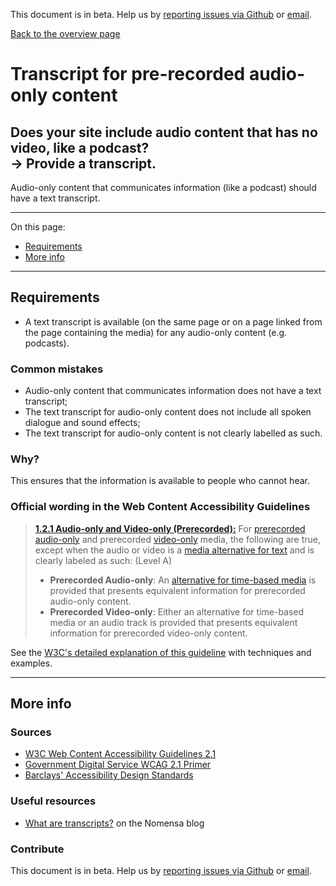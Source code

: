 This document is in beta. Help us by [reporting issues via Github](https://github.com/jfhector/accessibility-guidelines) or [email](mailto:jeanfrancois.hector@googlemail.com).

[Back to the overview page](./../index.html)

# Transcript for pre-recorded audio-only content

## Does your site include audio content that has no video, like a podcast?<br />&rarr; Provide a transcript.

Audio-only content that communicates information (like a podcast) should have a text transcript.

---

On this page:

- [Requirements](#requirements)
- [More info](#more-info)

---

## Requirements

- A text transcript is available (on the same page or on a page linked from the page containing the media) for any audio-only content (e.g. podcasts).

### Common mistakes

- Audio-only content that communicates information does not have a text transcript;
- The text transcript for audio-only content does not include all spoken dialogue and sound effects;
- The text transcript for audio-only content is not clearly labelled as such.

### Why?

This ensures that the information is available to people who cannot hear.

### Official wording in the Web Content Accessibility Guidelines

> [**1.2.1 Audio-only and Video-only (Prerecorded):**](https://www.w3.org/TR/UNDERSTANDING-WCAG20/content-structure-separation-programmatic.html) For [prerecorded](https://www.w3.org/TR/UNDERSTANDING-WCAG20/media-equiv-av-only-alt.html#prerecordeddef) [audio-only](https://www.w3.org/TR/UNDERSTANDING-WCAG20/media-equiv-av-only-alt.html#audio-onlydef) and prerecorded [video-only](https://www.w3.org/TR/UNDERSTANDING-WCAG20/media-equiv-av-only-alt.html#video-onlydef) media, the following are true, except when the audio or video is a [media alternative for text](https://www.w3.org/TR/UNDERSTANDING-WCAG20/media-equiv-av-only-alt.html#multimedia-alt-textdef) and is clearly labeled as such: (Level A)
>
> - **Prerecorded Audio-only**: An [alternative for time-based media](https://www.w3.org/TR/UNDERSTANDING-WCAG20/media-equiv-av-only-alt.html#alt-time-based-mediadef) is provided that presents equivalent information for prerecorded audio-only content.
> - **Prerecorded Video-only**: Either an alternative for time-based media or an audio track is provided that presents equivalent information for prerecorded video-only content.

See the [W3C's detailed explanation of this guideline](https://www.w3.org/TR/UNDERSTANDING-WCAG20/content-structure-separation-programmatic.html) with techniques and examples.

---

## More info

### Sources

- [W3C Web Content Accessibility Guidelines 2.1](https://www.w3.org/TR/WCAG21/)
- [Government Digital Service WCAG 2.1 Primer](https://alphagov.github.io/wcag-primer/)
- [Barclays' Accessibility Design Standards](https://home.barclays/who-we-are/our-suppliers/our-requirements-of-external-suppliers/)

### Useful resources

- [What are transcripts?](https://www.nomensa.com/blog/2010/what-are-transcripts/) on the Nomensa blog

### Contribute

This document is in beta. Help us by [reporting issues via Github](https://github.com/jfhector/accessibility-guidelines) or [email](mailto:jeanfrancois.hector@googlemail.com).
